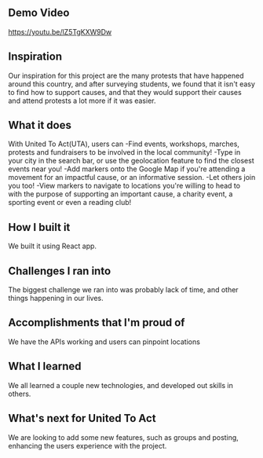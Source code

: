 ## Demo Video
https://youtu.be/lZ5TgKXW9Dw 
## Inspiration
Our inspiration for this project are the many protests that have happened around this country, and after surveying students, we found that it isn't easy to find how to support causes, and that they would support their causes and attend protests a lot more if it was easier.
## What it does
With United To Act(UTA), users can 
-Find events, workshops, marches, protests and fundraisers to be involved in the local community!
-Type in your city in the search bar, or use the geolocation feature to find the closest events near you!
-Add markers onto the Google Map if you're attending a movement for an impactful cause, or an informative session. -Let others join you too!
-View markers to navigate to locations you're willing to head to with the purpose of supporting an important cause, a charity event, a sporting event or even a reading club! 

## How I built it
We built it using React app.
## Challenges I ran into
The biggest challenge we ran into was probably lack of time, and other things happening in our lives.
## Accomplishments that I'm proud of
We have the APIs working and users can pinpoint locations
## What I learned
We all learned a couple new technologies, and developed out skills in others.
## What's next for United To Act
We are looking to add some new features, such as groups and posting, enhancing the users experience with the project.
